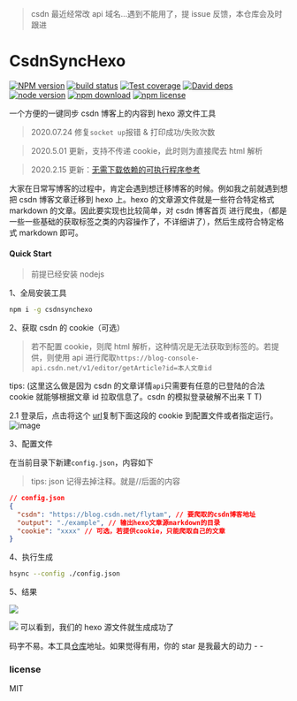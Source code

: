 > csdn 最近经常改 api 域名...遇到不能用了，提 issue 反馈，本仓库会及时跟进

# CsdnSyncHexo

[![NPM version][npm-image]][npm-url]
[![build status][travis-image]][travis-url]
[![Test coverage][coveralls-image]][coveralls-url]
[![David deps][david-image]][david-url]
[![node version][node-image]][node-url]
[![npm download][download-image]][download-url]
[![npm license][license-image]][download-url]

[npm-image]: https://img.shields.io/npm/v/csdnsynchexo.svg?style=flat-square
[npm-url]: https://npmjs.org/package/csdnsynchexo
[travis-image]: https://img.shields.io/travis/flytam/CsdnSyncHexo.svg?style=flat-square
[travis-url]: https://travis-ci.org/flytam/CsdnSyncHexo
[coveralls-image]: https://img.shields.io/coveralls/flytam/CsdnSyncHexo.svg?style=flat-square
[coveralls-url]: https://coveralls.io/r/flytam/CsdnSyncHexo?branch=master
[david-image]: https://img.shields.io/david/flytam/CsdnSyncHexo.svg?style=flat-square
[david-url]: https://david-dm.org/flytam/CsdnSyncHexo
[node-image]: https://img.shields.io/badge/node.js-%3E=_8.0.0-green.svg?style=flat-square
[node-url]: http://nodejs.org/download/
[download-image]: https://img.shields.io/npm/dm/csdnsynchexo.svg?style=flat-square
[download-url]: https://npmjs.org/package/csdnsynchexo
[license-image]: https://img.shields.io/npm/l/csdnsynchexo.svg

一个方便的一键同步 csdn 博客上的内容到 hexo 源文件工具

> 2020.07.24 修复`socket up`报错 & 打印成功/失败次数

> 2020.5.01 更新，支持不传递 cookie，此时则为直接爬去 html 解析

> 2020.2.15 更新：[无需下载依赖的可执行程序参考](https://github.com/flytam/blog-sync)

大家在日常写博客的过程中，肯定会遇到想迁移博客的时候。例如我之前就遇到想把 csdn 博客文章迁移到 hexo 上。hexo 的文章源文件就是一些符合特定格式 markdown 的文章。因此要实现也比较简单，对 csdn 博客首页 进行爬虫，（都是一些一些基础的获取标签之类的内容操作了，不详细讲了），然后生成符合特定格式 markdown 即可。

#### Quick Start

> 前提已经安装 nodejs

1、全局安装工具

```bash
npm i -g csdnsynchexo
```

2、获取 csdn 的 cookie（可选）

> 若不配置 cookie，则爬 html 解析，这种情况是无法获取到标签的。若提供，则使用 api 进行爬取`https://blog-console-api.csdn.net/v1/editor/getArticle?id=本人文章id`

tips: (这里这么做是因为 csdn 的文章详情`api`只需要有任意的已登陆的合法 cookie 就能够根据文章 id 拉取信息了。csdn 的模拟登录破解不出来 T T)

2.1 登录后，点击将这个 [url](https://blog-console-api.csdn.net/v1/editor/getArticle?id=104101476)复制下面这段的 cookie 到配置文件或者指定运行。
![image](https://user-images.githubusercontent.com/20512530/76138846-d2b1b580-6085-11ea-9900-5626737eb641.png)

3、配置文件

在当前目录下新建`config.json`，内容如下

> tips: json 记得去掉注释。就是//后面的内容

```json
// config.json
{
  "csdn": "https://blog.csdn.net/flytam", // 要爬取的csdn博客地址
  "output": "./example", // 输出hexo文章源markdown的目录
  "cookie": "xxxx" // 可选，若提供cookie，只能爬取自己的文章
}
```

4、执行生成

```bash
hsync --config ./config.json
```

5、结果

![](https://user-gold-cdn.xitu.io/2020/1/28/16feb9fe834566b6?w=1088&h=1030&f=png&s=404776)

![](https://user-gold-cdn.xitu.io/2020/1/28/16feba0a3866cb42?w=1088&h=1030&f=png&s=235978)
可以看到，我们的 hexo 源文件就生成成功了

码字不易。本工具[仓库](https://github.com/flytam/CsdnSyncHexo)地址。如果觉得有用，你的 star 是我最大的动力 - -

### license

MIT
